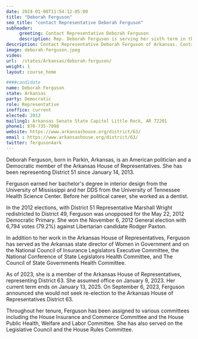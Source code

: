 ```yaml
---
date: 2024-01-08T11:54:12-05:00
title: "Deborah Ferguson"
seo_title: "contact Representative Deborah Ferguson"
subheader:
     greeting: Contact Representative Deborah Ferguson
     description: Rep. Deborah Ferguson is serving her sixth term in the Arkansas House. She represents District 63 which includes part of Crittenden County. For the 94th General Assembly, Rep. Ferguson serves on the House Public Health, Welfare, and Labor Committee and the House Insurance and Commerce Committee.
description: Contact Representative Deborah Ferguson of Arkansas. Contact information for Deborah Ferguson includes email address, phone number, and mailing address.
image: deborah-ferguson.jpeg
video:
url:  /states/Arkansas/deborah-ferguson/
weight: 1
layout: course_home

####candidate
name: Deborah Ferguson
state: Arkansas
party: Democratic
role: Representative
inoffice: current
elected: 2013
mailing1: Arkansas Senate State Capitol Little Rock, AR 72201
phone1: 870-735-7098
website: https://www.arkansashouse.org/district/63/
email : https://www.arkansashouse.org/district/63/
twitter: ferguson4ark
---
```


Deborah Ferguson, born in Parkin, Arkansas, is an American politician and a Democratic member of the Arkansas House of Representatives. She has been representing District 51 since January 14, 2013.

Ferguson earned her bachelor's degree in interior design from the University of Mississippi and her DDS from the University of Tennessee Health Science Center. Before her political career, she worked as a dentist.

In the 2012 elections, with District 51 Representative Marshall Wright redistricted to District 49, Ferguson was unopposed for the May 22, 2012 Democratic Primary. She won the November 6, 2012 General election with 6,794 votes (79.2%) against Libertarian candidate Rodger Paxton.

In addition to her work in the Arkansas House of Representatives, Ferguson has served as the Arkansas state director of Women in Government and on the National Council of Insurance Legislators Executive Committee, the National Conference of State Legislators Health Committee, and The Council of State Governments Health Committee.

As of 2023, she is a member of the Arkansas House of Representatives, representing District 63. She assumed office on January 9, 2023. Her current term ends on January 13, 2025. On September 6, 2023, Ferguson announced she would not seek re-election to the Arkansas House of Representatives District 63.

Throughout her tenure, Ferguson has been assigned to various committees including the House Insurance and Commerce Committee and the House Public Health, Welfare and Labor Committee. She has also served on the Legislative Council and the House Rules Committee.
